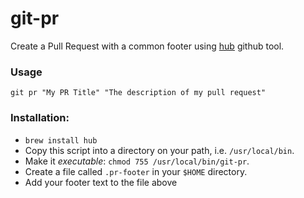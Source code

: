 git-pr
======

Create a Pull Request with a common footer using [hub](https://github.com/github/hub) github tool.

### Usage

    git pr "My PR Title" "The description of my pull request"

### Installation: 

- `brew install hub`
- Copy this script into a directory on your path, i.e. `/usr/local/bin`.
- Make it _executable_: `chmod 755 /usr/local/bin/git-pr`.
- Create a file called `.pr-footer` in your `$HOME` directory.
- Add your footer text to the file above
